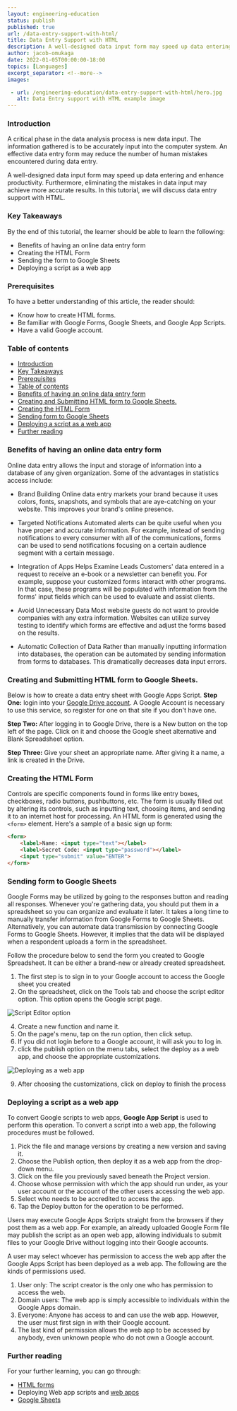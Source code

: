```yaml
---
layout: engineering-education
status: publish
published: true
url: /data-entry-support-with-html/
title: Data Entry Support with HTML
description: A well-designed data input form may speed up data entering and enhance productivity. In this tutorial, we will discuss data entry support with HTML.
author: jacob-omukaga
date: 2022-01-05T00:00:00-18:00
topics: [Languages]
excerpt_separator: <!--more-->
images:

 - url: /engineering-education/data-entry-support-with-html/hero.jpg
   alt: Data Entry support with HTML example image
---
```


### Introduction
A critical phase in the data analysis process is new data input. The information gathered is to be accurately input into the computer system. An effective data entry form may reduce the number of human mistakes encountered during data entry.

<!-- more -->

A well-designed data input form may speed up data entering and enhance productivity. Furthermore, eliminating the mistakes in data input may achieve more accurate results. In this tutorial, we will discuss data entry support with HTML.

### Key Takeaways
By the end of this tutorial, the learner should be able to learn the following:
- Benefits of having an online data entry form
- Creating the HTML Form
- Sending the form to Google Sheets
- Deploying a script as a web app

### Prerequisites
To have a better understanding of this article, the reader should:
-  Know how to create HTML forms.
-  Be familiar with Google Forms, Google Sheets, and Google App Scripts.
- Have a valid Google account.

### Table of contents

- [Introduction](#introduction)
- [Key Takeaways](#key-takeaways)
- [Prerequisites](#prerequisites)
- [Table of contents](#table-of-contents)
- [Benefits of having an online data entry form](#benefits-of-having-an-online-data-entry-form)
- [Creating and Submitting HTML form to Google Sheets.](#creating-and-submitting-html-form-to-google-sheets)
- [Creating the HTML Form](#creating-the-html-form)
- [Sending form to Google Sheets](#sending-form-to-google-sheets)
- [Deploying a script as a web app](#deploying-a-script-as-a-web-app)
- [Further reading](#further-reading)

### Benefits of having an online data entry form
Online data entry allows the input and storage of information into a database of any given organization.
Some of the advantages in statistics access include:

* Brand Building
Online data entry markets your brand because it uses colors, fonts, snapshots, and symbols that are aye-catching on your website. This improves your brand's online presence.

* Targeted Notifications
Automated alerts can be quite useful when you have proper and accurate information. For example, instead of sending notifications to every consumer with all of the communications, forms can be used to send notifications focusing on a certain audience segment with a certain message. 

* Integration of Apps Helps Examine Leads
Customers' data entered in a request to receive an e-book or a newsletter can benefit you. For example, suppose your customized forms interact with other programs. In that case, these programs will be populated with information from the forms' input fields which can be used to evaluate and assist clients.

* Avoid Unnecessary Data
Most website guests do not want to provide companies with any extra information. Websites can utilize survey testing to identify which forms are effective and adjust the forms based on the results.

* Automatic Collection of Data
 Rather than manually inputting information into databases, the operation can be automated by sending information from forms to databases. This dramatically decreases data input errors.
 
### Creating and Submitting HTML form to Google Sheets.
Below is how to create a data entry sheet with Google Apps Script.
**Step One:** login into your [Google Drive account](https://drive.google.com/drive/my-drive).
A Google Account is necessary to use this service, so register for one on that site if you don't have one.

**Step Two:** After logging in to Google Drive, there is a New button on the top left of the page. Click on it and choose the Google sheet alternative and Blank Spreadsheet option.

**Step Three:** Give your sheet an appropriate name. After giving it a name, a link is created in the Drive.

### Creating the HTML Form
Controls are specific components found in forms like entry boxes, checkboxes, radio buttons, pushbuttons, etc. The form is usually filled out by altering its controls, such as inputting text, choosing items, and sending it to an internet host for processing.
An HTML form is generated using the `<form>` element. Here's a sample of a basic sign up form:
```html
<form>
    <label>Name: <input type="text"></label>
    <label>Secret Code: <input type="password"></label>
    <input type="submit" value="ENTER">
</form>
```

### Sending form to Google Sheets
Google Forms may be utilized by going to the responses button and reading all responses. Whenever you're gathering data, you should put them in a spreadsheet so you can organize and evaluate it later.
It takes a long time to manually transfer information from Google Forms to Google Sheets. Alternatively, you can automate data transmission by connecting Google Forms to Google Sheets. However, it implies that the data will be displayed when a respondent uploads a form in the spreadsheet. 

Follow the procedure below to send the form you created to Google Spreadsheet. It can be either a brand-new or already created spreadsheet.
1. The first step is to sign in to your Google account to access the Google sheet you created
2. On the spreadsheet, click on the Tools tab and choose the script editor option. This option opens the Google script page.

![Script Editor option](/engineering-education/data-entry-support-with-html/image0.png)

4. Create a new function and name it.
5. On the page's menu, tap on the run option, then click setup.
6. If you did not login before to a Google account, it will ask you to log in.
7. click the publish option on the menu tabs, select the deploy as a web app, and choose the appropriate customizations.

![Deploying as a web app](/engineering-education/data-entry-support-with-html/image2.png)

9. After choosing the customizations, click on deploy to finish the process

### Deploying a script as a web app

To convert Google scripts to web apps, **Google App Script** is used to perform this operation. To convert a script into a web app, the following procedures must be followed.
1. Pick the file and manage versions by creating a new version and saving it. 
2. Choose the Publish option, then deploy it as a web app from the drop-down menu.
3. Click on the file you previously saved beneath the Project version.
4. Choose whose permission with which the app should run under, as your user account or the account of the other users accessing the web app.
5. Select who needs to be accredited to access the app. 
6. Tap the Deploy button for the operation to be performed.

Users may execute Google Apps Scripts straight from the browsers if they post them as a web app. For example, an already uploaded Google Form file may publish the script as an open web app, allowing individuals to submit files to your Google Drive without logging into their Google accounts.

A user may select whoever has permission to access the web app after the Google Apps Script has been deployed as a web app. The following are the kinds of permissions used. 
1. User only: The script creator is the only one who has permission to access the web.
2. Domain users: The web app is simply accessible to individuals within the Google Apps domain.
3. Everyone: Anyone has access to and can use the web app. However, the user must first sign in with their Google account.
4. The last kind of permission allows the web app to be accessed by anybody, even unknown people who do not own a Google account.

### Further reading

For your further learning, you can go through:
- [HTML forms](https://www.w3schools.com/html/html_forms.asp)
- Deploying Web app scripts and [web apps](https://developers.google.com/apps-script/guides/web)
- [Google Sheets](https://support.google.com/a/users/answer/9282959?hl=en)

